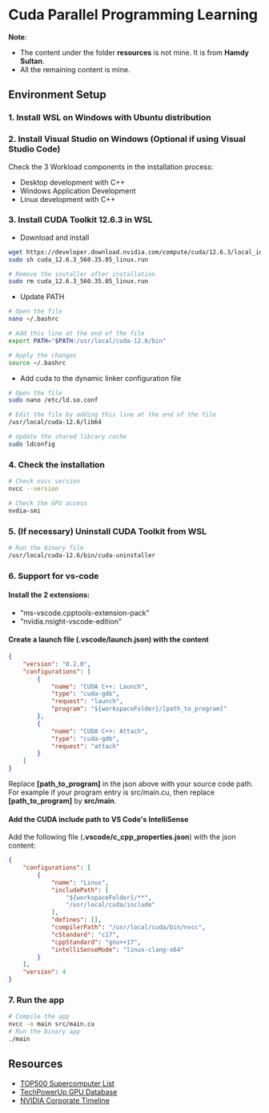 # Cuda Parallel Programming Learning

**Note**: 
- The content under the folder **resources** is not mine. It is from **Hamdy Sultan**.
- All the remaining content is mine.

## Environment Setup

### 1. Install WSL on Windows with Ubuntu distribution

### 2. Install Visual Studio on Windows (Optional if using Visual Studio Code)
Check the 3 Workload components in the installation process:
- Desktop development with C++
- Windows Application Development
- Linux development with C++

### 3. Install CUDA Toolkit 12.6.3 in WSL

- Download and install
```bash
wget https://developer.download.nvidia.com/compute/cuda/12.6.3/local_installers/cuda_12.6.3_560.35.05_linux.run
sudo sh cuda_12.6.3_560.35.05_linux.run
```
```bash
# Remove the installer after installation
sudo rm cuda_12.6.3_560.35.05_linux.run
```

- Update PATH
```bash
# Open the file
nano ~/.bashrc
```
```bash
# Add this line at the end of the file
export PATH="$PATH:/usr/local/cuda-12.6/bin"
```
```bash
# Apply the changes
source ~/.bashrc
```

- Add cuda to the dynamic linker configuration file
```bash
# Open the file
sudo nano /etc/ld.so.conf
```
```bash
# Edit the file by adding this line at the end of the file
/usr/local/cuda-12.6/lib64
```
```bash
# Update the shared library cache
sudo ldconfig
```

### 4. Check the installation
```bash
# Check nvcc version
nvcc --version
```
```bash
# Check the GPU access
nvdia-smi
```

### 5. (If necessary) Uninstall CUDA Toolkit from WSL
```bash
# Run the binary file
/usr/local/cuda-12.6/bin/cuda-uninstaller
```

### 6. Support for vs-code

#### Install the 2 extensions:
- "ms-vscode.cpptools-extension-pack"
- "nvidia.nsight-vscode-edition"

#### Create a launch file (**.vscode/launch.json**) with the content
```json
{
    "version": "0.2.0",
    "configurations": [
        {
            "name": "CUDA C++: Launch",
            "type": "cuda-gdb",
            "request": "launch",
            "program": "${workspaceFolder}/[path_to_program]"
        },
        {
            "name": "CUDA C++: Attach",
            "type": "cuda-gdb",
            "request": "attach"
        }
    ]
}
```
Replace **[path_to_program]** in the json above with your source code path. For example if your program entry is src/main.cu, then replace **[path_to_program]** by **src/main**.

#### Add the CUDA include path to VS Code's IntelliSense
Add the following file (**.vscode/c_cpp_properties.json**) with the json content:
```json
{
    "configurations": [
        {
            "name": "Linux",
            "includePath": [
                "${workspaceFolder}/**",
                "/usr/local/cuda/include"
            ],
            "defines": [],
            "compilerPath": "/usr/local/cuda/bin/nvcc",
            "cStandard": "c17",
            "cppStandard": "gnu++17",
            "intelliSenseMode": "linux-clang-x64"
        }
    ],
    "version": 4
} 
```

### 7. Run the app
```bash
# Compile the app
nvcc -o main src/main.cu
# Run the binary app
./main
```

## Resources
- [TOP500 Supercomputer List](https://www.top500.org/lists/top500/)
- [TechPowerUp GPU Database](https://www.techpowerup.com/gpu-specs)
- [NVIDIA Corporate Timeline](https://www.nvidia.com/en-us/about-nvidia/corporate-timeline/)
